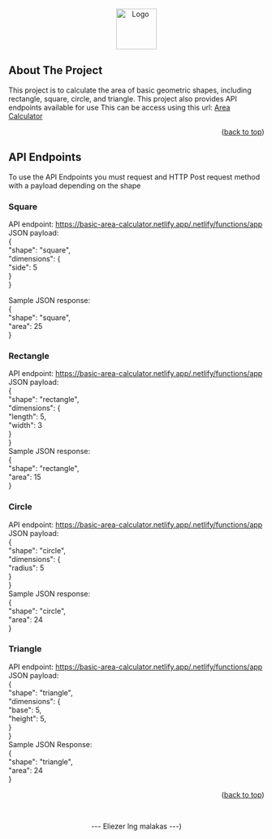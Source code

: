 <!-- Improved compatibility of back to top link: See: https://github.com/Diel09/Area-Calculator -->
<a name="readme-top"></a>

<!-- How to use the API -->

<!-- PROJECT LOGO -->
<br />
<div align="center">
  <a href="https://github.com/Diel09/Area-Calculator">
    <img src="images/logo.png" alt="Logo" width="80" height="80">
  </a>
</div>

<!-- ABOUT THE PROJECT -->
## About The Project

This project is to calculate the area of basic geometric shapes, including rectangle, square, circle, and triangle. This project also provides API endpoints available for use
This can be access using this url: <a href="(https://basic-area-calculator.netlify.app)">Area Calculator</a>
<p align="right">(<a href="#readme-top">back to top</a>)</p>

<!-- API Endpoints -->
## API Endpoints

To use the API Endpoints you must request and HTTP Post request method with a payload depending on the shape
### Square

API endpoint: https://basic-area-calculator.netlify.app/.netlify/functions/app <br />
JSON payload: <br />
{ <br />
  "shape": "square", <br /> 
  "dimensions": { <br />
    "side": 5 <br />
  } <br />
} <br />

Sample JSON response: <br />
{ <br />
  "shape": "square", <br />
  "area": 25 <br />
} <br />

### Rectangle

API endpoint: https://basic-area-calculator.netlify.app/.netlify/functions/app <br />
JSON payload: <br />
{ <br />
  "shape": "rectangle", <br />
  "dimensions": { <br />
    "length": 5, <br />
    "width": 3 <br />
  } <br />
} <br /> 
Sample JSON response:  <br />
{ <br />
  "shape": "rectangle", <br />
  "area": 15 <br />
} <br />

### Circle

API endpoint: https://basic-area-calculator.netlify.app/.netlify/functions/app
JSON payload:  <br />
{ <br />
  "shape": "circle", <br />
  "dimensions": { <br /> 
    "radius": 5 <br />
  } <br />
} <br />
Sample JSON response: <br />
{ <br />
  "shape": "circle", <br />
  "area": 24 <br />
} <br />

### Triangle

API endpoint: https://basic-area-calculator.netlify.app/.netlify/functions/app
JSON payload:  <br />
{ <br />
  "shape": "triangle", <br />
  "dimensions": { <br />
    "base": 5, <br />
    "height": 5, <br />
  } <br />
} <br />
Sample JSON Response: <br />
{ <br />
  "shape": "triangle", <br />
  "area": 24 <br />
} <br />


<p align="right">(<a href="#readme-top">back to top</a>)</p> <br />
<p align="center">--- Eliezer lng malakas ---</a>)</p>
